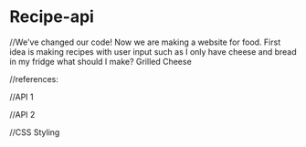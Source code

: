 # Recipe-api

//We've changed our code! Now we are making a website for food. First idea is making recipes with user input such as I only have cheese and bread in my fridge what should I make? Grilled Cheese

//references:

//API 1

//API 2

//CSS Styling